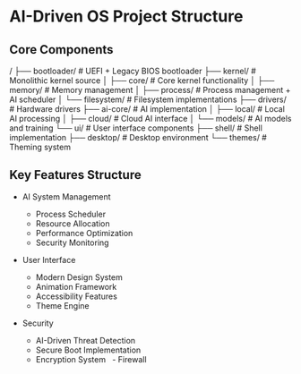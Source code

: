 # AI-Driven OS Project Structure

## Core Components

/
├── bootloader/           # UEFI + Legacy BIOS bootloader
├── kernel/              # Monolithic kernel source
│   ├── core/           # Core kernel functionality
│   ├── memory/         # Memory management
│   ├── process/        # Process management + AI scheduler
│   └── filesystem/     # Filesystem implementations
├── drivers/            # Hardware drivers
├── ai-core/            # AI implementation
│   ├── local/         # Local AI processing
│   ├── cloud/         # Cloud AI interface
│   └── models/        # AI models and training
└── ui/                # User interface components
    ├── shell/         # Shell implementation
    ├── desktop/       # Desktop environment
    └── themes/        # Theming system


## Key Features Structure
- AI System Management
  - Process Scheduler
  - Resource Allocation
  - Performance Optimization
  - Security Monitoring

- User Interface
  - Modern Design System
  - Animation Framework
  - Accessibility Features
  - Theme Engine

- Security
  - AI-Driven Threat Detection
  - Secure Boot Implementation
  - Encryption System
  - Firewall